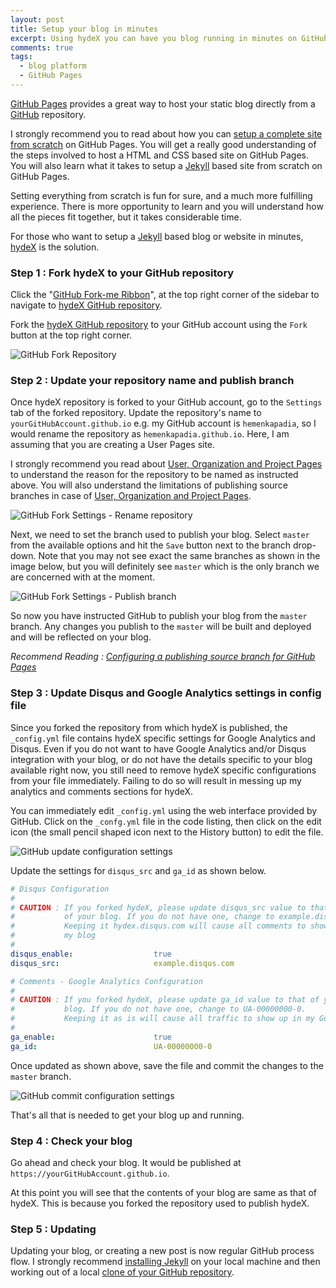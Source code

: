```yaml
---
layout: post
title: Setup your blog in minutes
excerpt: Using hydeX you can have you blog running in minutes on GitHub Pages. 
comments: true
tags:
  - blog platform
  - GitHub Pages
---
```


[GitHub Pages][1] provides a great way to host your static blog directly from a [GitHub][2] repository. 

I strongly recommend you to read about how you can [setup a complete site from scratch][3] on GitHub Pages. You will get a really good understanding of the steps involved to host a HTML and CSS based site on GitHub Pages. You will also learn what it takes to setup a [Jekyll][4] based site from scratch on GitHub Pages.

Setting everything from scratch is fun for sure, and a much more fulfilling experience. There is more opportunity to learn and you will understand how all the pieces fit together, but it takes considerable time.

For those who want to setup a [Jekyll][4] based blog or website in minutes, [hydeX][5] is the solution.

### Step 1 : Fork hydeX to your GitHub repository

Click the "[GitHub Fork-me Ribbon][6]", at the top right corner of the sidebar to navigate to [hydeX GitHub repository][7].

Fork the [hydeX GitHub repository][7] to your GitHub account using the `Fork` button at the top right corner.

![GitHub Fork Repository](/hydeX/assets/images/github-fork.png)

### Step 2 : Update your repository name and publish branch

Once hydeX repository is forked to your GitHub account, go to the `Settings` tab of the forked repository. Update the repository's name to `yourGitHubAccount.github.io` e.g. my GitHub account is `hemenkapadia`, so I would rename the repository as `hemenkapadia.github.io`. Here, I am assuming that you are creating a User Pages site.

I strongly recommend you read about [User, Organization and Project Pages][9] to understand the reason for the repository to be named as instructed above. You will also understand the limitations of publishing source branches in case of [User, Organization and Project Pages][9].  

![GitHub Fork Settings - Rename repository](/hydeX/assets/images/github-fork-rename.png)

Next, we need to set the branch used to publish your blog. Select `master` from the available options and hit the `Save` button next to the branch drop-down. Note that you may not see exact the same branches as shown in the image below, but you will definitely see `master` which is the only branch we are concerned with at the moment. 

![GitHub Fork Settings - Publish branch](/hydeX/assets/images/github-fork-branch.png)

So now you have instructed GitHub to publish your blog from the `master` branch. Any changes you publish to the `master` will be built and deployed and will be reflected on your blog.

<cite>Recommend Reading : [Configuring a publishing source branch for GitHub Pages][8]</cite>

### Step 3 : Update Disqus and Google Analytics settings in config file

Since you forked the repository from which hydeX is published, the `_config.yml` file contains hydeX specific settings for Google Analytics and Disqus. Even if you do not want to have Google Analytics and/or Disqus integration with your blog, or do not have the details specific to your blog available right now, you still need to remove hydeX specific configurations from your file immediately. Failing to do so will result in messing up my analytics and comments sections for hydeX.

You can immediately edit `_config.yml` using the web interface provided by GitHub. Click on the `_confg.yml` file in the code listing, then click on the edit icon (the small pencil shaped icon next to the History button) to edit the file.

![GitHub update configuration settings](/hydeX/assets/images/github-fork-edit-config.png)

Update the settings for `disqus_src` and `ga_id` as shown below. 

```yaml
# Disqus Configuration
#
# CAUTION : If you forked hydeX, please update disqus_src value to that of
#           of your blog. If you do not have one, change to example.disqus.com.
#           Keeping it hydex.disqus.com will cause all comments to show up on 
#           my blog 
#
disqus_enable:                  true 
disqus_src:                     example.disqus.com       

# Comments - Google Analytics Configuration
#
# CAUTION : If you forked hydeX, please update ga_id value to that of your
#           blog. If you do not have one, change to UA-00000000-0.
#           Keeping it as is will cause all traffic to show up in my Google #           Analytics setup
#
ga_enable:                      true
ga_id:                          UA-00000000-0          
```
Once updated as shown above, save the file and commit the changes to the `master` branch.

![GitHub commit configuration settings](/hydeX/assets/images/github-fork-config-commit.png)

That's all that is needed to get your blog up and running.

### Step 4 : Check your blog

Go ahead and check your blog. It would be published at `https://yourGitHubAccount.github.io`. 

At this point you will see that the contents of your blog are same as that of hydeX. This is because you forked the repository used to publish hydeX.

### Step 5 : Updating 

Updating your blog, or creating a new post is now regular GitHub process flow. I strongly recommend [installing Jekyll][10] on your local machine and then working out of a local [clone of your GitHub repository][11].


[1]: https://pages.github.com
[2]: https://github.com
[3]: http://jmcglone.com/guides/github-pages/ 
[4]: https://jekyllrb.com/ 
[5]: https://hemenkapadia.github.io/hydex/
[6]: https://github.com/tholman/github-corners
[7]: https://github.com/hemenkapadia/hydeX
[8]: https://help.github.com/articles/configuring-a-publishing-source-for-github-pages/
[9]: https://help.github.com/articles/user-organization-and-project-pages/
[10]: https://jekyllrb.com/docs/installation/
[11]: https://help.github.com/articles/cloning-a-repository/


